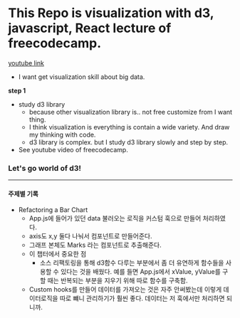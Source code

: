 # This Repo is visualization with d3, javascript, React lecture of freecodecamp.

[youtube link](https://www.youtube.com/watch?v=2LhoCfjm8R4)

* I want get visualization skill about big data.

**step 1**
* study d3 library
  * because other visualization library is.. not free customize from I want thing.
  * I think visualization is everything is contain a wide variety. And draw my thinking with code.
  * d3 library is complex. but I study d3 library slowly and step by step.
* See youtube video of freecodecamp.

### Let's go world of d3!
----
#### 주제별 기록
  * Refactoring a Bar Chart
    * App.js에 들어가 있던 data 불러오는 로직을 커스텀 훅으로 만들어 처리하였다.
    * axis도 x,y 둘다 나눠서 컴포넌트로 만들어준다.
    * 그래프 본체도 Marks 라는 컴포넌트로 추출해준다.
    * 이 챕터에서 중요한 점
      * 소스 리팩토링을 통해 d3함수 다루는 부분에서 좀 더 유연하게 함수들을 사용할 수 있다는 것을 배웠다. 예를 들면 App.js에서 xValue, yValue를 구할 때는 반복되는 부분을 지우기 위해 따로 함수를 구축함.
    * Custom hooks를 만들어 데이터를 가져오는 것은 자주 안써봤는데 이렇게 데이터로직을 따로 뺴니 관리하기가 훨씬 좋다. 데이터는 저 훅에서만 처리하면 되니까.